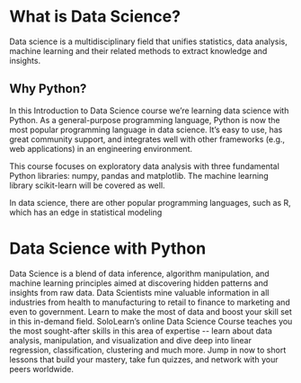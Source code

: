 # What is Data Science?

Data science is a multidisciplinary field that unifies statistics, data analysis,
machine learning and their related methods to extract knowledge and insights.

## Why Python?

In this Introduction to Data Science course we’re learning data science with Python.
As a general-purpose programming language, Python is now the most popular programming language in data science.
It’s easy to use, has great community support, and integrates well with other frameworks (e.g., web applications) in an engineering environment.

This course focuses on exploratory data analysis with three fundamental Python libraries: numpy, pandas and matplotlib.
The machine learning library scikit-learn will be covered as well.

In data science, there are other popular programming languages, such as R, which has an edge in statistical modeling

# Data Science with Python
Data Science is a blend of data inference, algorithm manipulation, and machine learning principles aimed at discovering hidden patterns and insights from raw data. Data Scientists mine valuable information in all industries from health to manufacturing to retail to finance to marketing and even to government. Learn to make the most of data and boost your skill set in this in-demand field. SoloLearn’s online Data Science Course teaches you the most sought-after skills in this area of expertise -- learn about data analysis, manipulation, and visualization and dive deep into linear regression, classification, clustering and much more. Jump in now to short lessons that build your mastery, take fun quizzes, and network with your peers worldwide.
